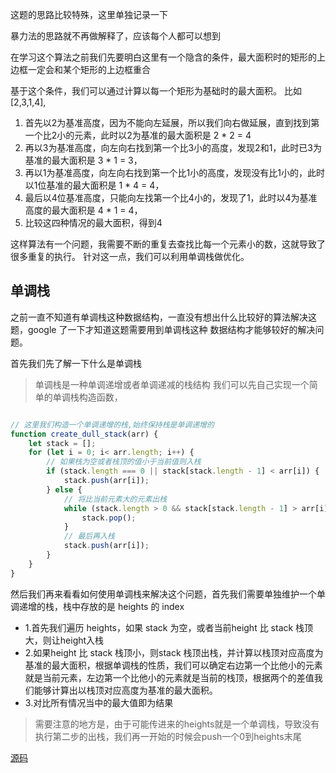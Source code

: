 这题的思路比较特殊，这里单独记录一下

暴力法的思路就不再做解释了，应该每个人都可以想到

在学习这个算法之前我们先要明白这里有一个隐含的条件，最大面积时的矩形的上边框一定会和某个矩形的上边框重合

基于这个条件，我们可以通过计算以每一个矩形为基础时的最大面积。
比如 [2,3,1,4],
1. 首先以2为基准高度，因为不能向左延展，所以我们向右做延展，直到找到第一个比2小的元素，此时以2为基准的最大面积是 2 * 2 = 4
2. 再以3为基准高度，向左向右找到第一个比3小的高度，发现2和1，此时已3为基准的最大面积是 3 * 1 = 3，
3. 再以1为基准高度，向左向右找到第一个比1小的高度，发现没有比1小的，此时以1位基准的最大面积是 1 * 4 = 4，
4. 最后以4位基准高度，只能向左找第一个比4小的，发现了1，此时以4为基准高度的最大面积是 4 * 1 = 4，
5. 比较这四种情况的最大面积，得到4

这样算法有一个问题，我需要不断的重复去查找比每一个元素小的数，这就导致了很多重复的执行。
针对这一点，我们可以利用单调栈做优化。

## 单调栈

之前一直不知道有单调栈这种数据结构，一直没有想出什么比较好的算法解决这题，google 了一下才知道这题需要用到单调栈这种
数据结构才能够较好的解决问题。

首先我们先了解一下什么是单调栈
> 单调栈是一种单调递增或者单调递减的栈结构
我们可以先自己实现一个简单的单调栈构造函数，

```javascript

// 这里我们构造一个单调递增的栈,始终保持栈是单调递增的
function create_dull_stack(arr) {
    let stack = [];
    for (let i = 0; i< arr.length; i++) {
        // 如果栈为空或者栈顶的值小于当前值则入栈
        if (stack.length === 0 || stack[stack.length - 1] < arr[i]) {
            stack.push(arr[i]);
        } else {
            // 将比当前元素大的元素出栈
            while (stack.length > 0 && stack[stack.length - 1] > arr[i]) {
                stack.pop();
            }
            // 最后再入栈
            stack.push(arr[i]);
        }
    }
}

```

然后我们再来看看如何使用单调栈来解决这个问题，首先我们需要单独维护一个单调递增的栈，栈中存放的是 heights 的 index

 - 1.首先我们遍历 heights，如果 stack 为空，或者当前height 比 stack 栈顶大，则让height入栈
 - 2.如果height 比 stack 栈顶小，则stack 栈顶出栈，并计算以栈顶对应高度为基准的最大面积，根据单调栈的性质，我们可以确定右边第一个比他小的元素就是当前元素，左边第一个比他小的元素就是当前的栈顶，根据两个的差值我们能够计算出以栈顶对应高度为基准的最大面积。
 - 3.对比所有情况当中的最大值即为结果

> 需要注意的地方是，由于可能传进来的heights就是一个单调栈，导致没有执行第二步的出栈，我们再一开始的时候会push一个0到heights末尾

[源码](./index.js)

